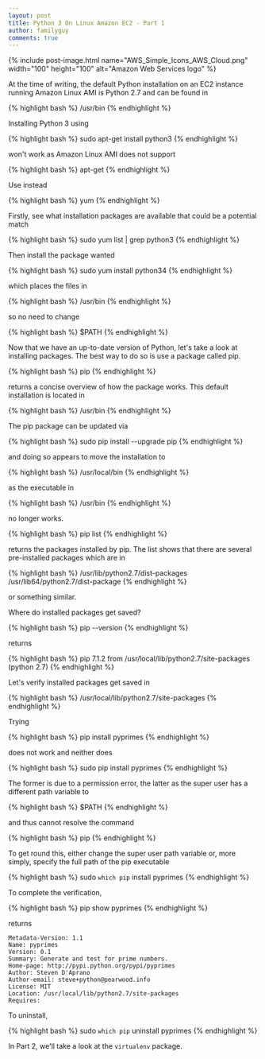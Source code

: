 ```yaml
---
layout: post
title: Python 3 On Linux Amazon EC2 - Part 1
author: familyguy
comments: true
---
```


{% include post-image.html name="AWS_Simple_Icons_AWS_Cloud.png" width="100" height="100" alt="Amazon Web Services logo" %}

At the time of writing, the default Python installation on an EC2 instance running Amazon Linux AMI is Python 2.7 and can be found in

{% highlight bash %}
/usr/bin
{% endhighlight %}

Installing Python 3 using

{% highlight bash %}
sudo apt-get install python3
{% endhighlight %}

won't work as Amazon Linux AMI does not support

{% highlight bash %}
apt-get
{% endhighlight %}

Use instead

{% highlight bash %}
yum
{% endhighlight %}

Firstly, see what installation packages are available that could be a potential match

{% highlight bash %}
sudo yum list | grep python3
{% endhighlight %}

Then install the package wanted

{% highlight bash %}
sudo yum install python34
{% endhighlight %}

which places the files in

{% highlight bash %}
/usr/bin
{% endhighlight %}

so no need to change

{% highlight bash %}
$PATH
{% endhighlight %}

Now that we have an up-to-date version of Python, let's take a look at installing packages. The best way to do so is use a package called pip.

{% highlight bash %}
pip
{% endhighlight %}

returns a concise overview of how the package works. This default installation is located in

{% highlight bash %}
/usr/bin
{% endhighlight %}

The pip package can be updated via

{% highlight bash %}
sudo pip install --upgrade pip
{% endhighlight %}

and doing so appears to move the installation to

{% highlight bash %}
/usr/local/bin
{% endhighlight %}

as the executable in

{% highlight bash %}
/usr/bin
{% endhighlight %}

no longer works.

{% highlight bash %}
pip list
{% endhighlight %}

returns the packages installed by pip. The list shows that there are several pre-installed packages which are in

{% highlight bash %}
/usr/lib/python2.7/dist-packages
/usr/lib64/python2.7/dist-package
{% endhighlight %}

or something similar.

Where do installed packages get saved?

{% highlight bash %}
pip --version
{% endhighlight %}

returns

{% highlight bash %}
pip 7.1.2 from /usr/local/lib/python2.7/site-packages (python 2.7)
{% endhighlight %}

Let's verify installed packages get saved in

{% highlight bash %}
/usr/local/lib/python2.7/site-packages
{% endhighlight %}

Trying

{% highlight bash %}
pip install pyprimes
{% endhighlight %}

does not work and neither does

{% highlight bash %}
sudo pip install pyprimes
{% endhighlight %}

The former is due to a permission error, the latter as the super user has a different path variable to

{% highlight bash %}
$PATH
{% endhighlight %}

and thus cannot resolve the command

{% highlight bash %}
pip
{% endhighlight %}

To get round this, either change the super user path variable or, more simply, specify the full path of the pip executable

{% highlight bash %}
sudo `which pip` install pyprimes
{% endhighlight %}

To complete the verification,

{% highlight bash %}
pip show pyprimes
{% endhighlight %}

returns

```
Metadata-Version: 1.1
Name: pyprimes
Version: 0.1
Summary: Generate and test for prime numbers.
Home-page: http://pypi.python.org/pypi/pyprimes
Author: Steven D'Aprano
Author-email: steve+python@pearwood.info
License: MIT
Location: /usr/local/lib/python2.7/site-packages
Requires:
```

To uninstall,

{% highlight bash %}
sudo `which pip` uninstall pyprimes
{% endhighlight %}

In Part 2, we'll take a look at the `virtualenv` package.
